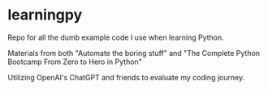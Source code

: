 # learningpy
Repo for all the dumb example code I use when learning Python.

Materials from both "Automate the boring stuff" and "The Complete Python Bootcamp From Zero to Hero in Python"

Utilizing OpenAI's ChatGPT and friends to evaluate my coding journey. 
